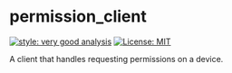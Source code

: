 # permission_client

[![style: very good analysis][very_good_analysis_badge]][very_good_analysis_link]
[![License: MIT][license_badge]][license_link]

A client that handles requesting permissions on a device.

[license_badge]: https://img.shields.io/badge/license-MIT-blue.svg
[license_link]: https://opensource.org/licenses/MIT
[very_good_analysis_badge]: https://img.shields.io/badge/style-very_good_analysis-B22C89.svg
[very_good_analysis_link]: https://pub.dev/packages/very_good_analysis